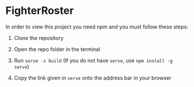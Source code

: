 # FighterRoster

In order to view this project you need npm and you must follow these steps:

1. Clone the repository

2. Open the repo folder in the terminal

3. Run `serve -s build`
   (If you do not have `serve`, use `npm install -g serve`)
   
4. Copy the link given in `serve` onto the address bar in your browser
